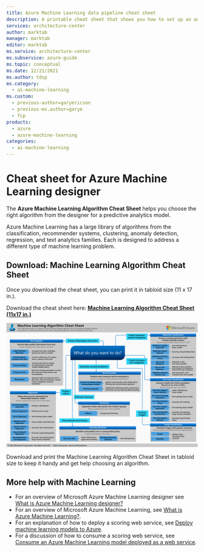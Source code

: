 ```yaml
---
title: Azure Machine Learning data pipeline cheat sheet
description: A printable cheat sheet that shows you how to set up an automated data pipeline to your Azure Machine Learning web service whether your data is on-premises, streaming, in Azure, or in a third-party cloud service.
services: architecture-center
author: marktab
manager: marktab
editor: marktab
ms.service: architecture-center
ms.subservice: azure-guide
ms.topic: conceptual
ms.date: 12/21/2021
ms.author: tdsp
ms.category:
  - ai-machine-learning
ms.custom:
  - previous-author=garyericson
  - previous-ms.author=garye
  - fcp
products:
  - azure
  - azure-machine-learning
categories:
  - ai-machine-learning
---
```

# Cheat sheet for Azure Machine Learning designer

The **Azure Machine Learning Algorithm Cheat Sheet** helps you choose the right algorithm from the designer for a predictive analytics model.

Azure Machine Learning has a large library of algorithms from the classification, recommender systems, clustering, anomaly detection, regression, and text analytics families. Each is designed to address a different type of machine learning problem.

## Download: Machine Learning Algorithm Cheat Sheet

Once you download the cheat sheet, you can print it in tabloid size (11 x 17 in.).

Download the cheat sheet here: **[Machine Learning Algorithm Cheat Sheet (11x17 in.)](https://download.microsoft.com/download/3/5/b/35bb997f-a8c7-485d-8c56-19444dafd757/azure-machine-learning-algorithm-cheat-sheet-july-2021.pdf)**

![Machine Learning Algorithm Cheat Sheet][op-cheat-sheet]

[op-cheat-sheet]: ./media/automated-data-pipeline-cheat-sheet/machine-learning-algorithm-cheat-sheet.png

Download and print the Machine Learning Algorithm Cheat Sheet in tabloid size to keep it handy and get help choosing an algorithm.

## More help with Machine Learning

* For an overview of Microsoft Azure Machine Learning designer see [What is Azure Machine Learning designer?](/azure/machine-learning/concept-designer)
* For an overview of Microsoft Azure Machine Learning, see [What is Azure Machine Learning?](/azure/machine-learning/overview-what-is-azure-machine-learning).
* For an explanation of how to deploy a scoring web service, see [Deploy machine learning models to Azure](/azure/machine-learning/how-to-deploy-managed-online-endpoints).
* For a discussion of how to consume a scoring web service, see [Consume an Azure Machine Learning model deployed as a web service](/azure/machine-learning/how-to-consume-web-service).
